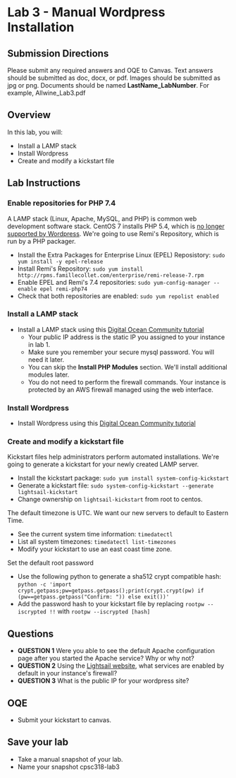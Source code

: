 # Lab 3 - Manual Wordpress Installation

## Submission Directions
Please submit any required answers and OQE to Canvas. Text answers should be submitted as doc, docx, or pdf. Images should be submitted as jpg or png. Documents should be named **LastName_LabNumber**. For example, Allwine_Lab3.pdf

## Overview
In this lab, you will:
- Install a LAMP stack
- Install Wordpress
- Create and modify a kickstart file

## Lab Instructions
### Enable repositories for PHP 7.4

A LAMP stack (Linux, Apache, MySQL, and PHP) is common web development software stack. CentOS 7 installs PHP 5.4, which is [no longer supported by Wordpress](https://displaywp.com/wordpress-minimum-php-version/). We're going to use Remi's Repository, which is run by a PHP packager. 

- Install the Extra Packages for Enterprise Linux (EPEL) Reposistory: `sudo yum install -y epel-release`
- Install Remi's Repository: `sudo yum install http://rpms.famillecollet.com/enterprise/remi-release-7.rpm`
- Enable EPEL and Remi's 7.4 repositories: `sudo yum-config-manager --enable epel remi-php74`
- Check that both repositories are enabled: `sudo yum repolist enabled`

### Install a LAMP stack

- Install a LAMP stack using this [Digital Ocean Community tutorial](https://www.digitalocean.com/community/tutorials/how-to-install-linux-apache-mysql-php-lamp-stack-on-centos-7)
    - Your public IP address is the static IP you assigned to your instance in lab 1. 
    - Make sure you remember your secure mysql password. You will need it later. 
    - You can skip the **Install PHP Modules** section. We'll install additional modules later.
    - You do not need to perform the firewall commands. Your instance is protected by an AWS firewall managed using the web interface. 

### Install Wordpress

- Install Wordpress using this [Digital Ocean Community tutorial](https://www.digitalocean.com/community/tutorials/how-to-install-wordpress-on-centos-7)

### Create and modify a kickstart file

Kickstart files help administrators perform automated installations. We're going to generate a kickstart for your newly created LAMP server. 

- Install the kickstart package: `sudo yum install system-config-kickstart`
- Generate a kickstart file: `sudo system-config-kickstart --generate lightsail-kickstart`
- Change ownership on `lightsail-kickstart` from root to centos. 

The default timezone is UTC. We want our new servers to default to Eastern Time. 
- See the current system time information: `timedatectl`
- List all system timezones: `timedatectl list-timezones`
- Modify your kickstart to use an east coast time zone. 

Set the default root password
- Use the following python to generate a sha512 crypt compatible hash: `python -c 'import crypt,getpass;pw=getpass.getpass();print(crypt.crypt(pw) if (pw==getpass.getpass("Confirm: ")) else exit())'`
- Add the password hash to your kickstart file by replacing `rootpw --iscrypted !!` with `rootpw --iscrypted [hash]`

## Questions

- **QUESTION 1** Were you able to see the default Apache configuration page after you started the Apache service? Why or why not?
- **QUESTION 2** Using the [Lightsail website](https://lightsail.aws.amazon.com/), what services are enabled by default in your instance's firewall?
- **QUESTION 3** What is the public IP for your wordpress site?

## OQE

- Submit your kickstart to canvas.

## Save your lab
- Take a manual snapshot of your lab. 
- Name your snapshot cpsc318-lab3